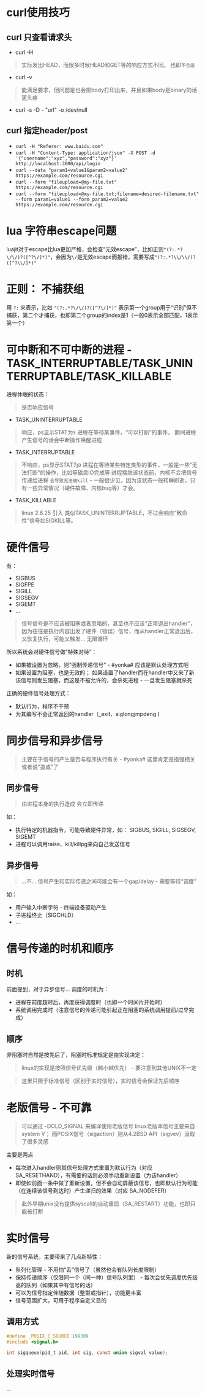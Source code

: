 # curl使用技巧

## curl 只查看请求头
* curl -H
> 实际发出HEAD，而很多时候HEAD和GET等的响应方式不同。 也即`不合适`
* curl -v
> 能满足要求，但问题是也会把body打印出来，并且如果body是binary的话更头疼
* curl -s -D - "url" -o /dev/null

## curl 指定header/post
* `curl -H "Referer: www.baidu.com"`
* `curl -H "Content-Type: application/json" -X POST -d '{"username":"xyz","password":"xyz"}' http://localhost:3000/api/login`
* `curl --data "param1=value1&param2=value2" https://example.com/resource.cgi`
* `curl --form "fileupload=@my-file.txt" https://example.com/resource.cgi`
* `curl --form "fileupload=@my-file.txt;filename=desired-filename.txt" --form param1=value1 --form param2=value2 https://example.com/resource.cgi`


# lua 字符串escape问题
luajit对于escape比lua更加严格，会检查“无效escape”，比如正则`"(?:.*?\/\/)?([^?\/]*)"`，会因为`\/`是无效escape而报错，需要写成`"(?:.*?\\/\\/)?([^?\\/]*)"`


# 正则： 不捕获组
用 `?:` 来表示，比如 `"(?:.*?\/\/)?([^?\/]*)"` 表示第一个group用于“识别”但不捕获，第二个才捕获，也即第二个group的index是1（一般0表示全部匹配，1表示第一个）


# 可中断和不可中断的进程 - TASK_INTERRUPTABLE/TASK_UNINTERRUPTABLE/TASK_KILLABLE
进程休眠的状态：
> 是否响应信号

* TASK_UNINTERRUPTABLE
> 响应，ps显示STAT为`S`
> 进程在等待某事件，“可以打断”的事件。
> 期间进程产生信号的话会中断操作唤醒进程
* TASK_INTERRUPTABLE
> 不响应，ps显示STAT为`D`
> 进程在等待某些特定类型的事件，一般是一些“无法打断”的操作，比如等磁盘IO完成等
> 进程摆脱该状态前，内核不会把信号传递给进程
> `会导致无法被kill` - 一般很少见，因为该状态一般转瞬即逝，只有一些异常情况（硬件故障、内核bug等）才会。
* TASK_KILLABLE
> linux 2.6.25 引入
> 类似TASK_UNINTERRUPTABLE，不过会响应“致命性”信号如SIGKILL等。


# 硬件信号
有：
* SIGBUS
* SIGFPE
* SIGILL
* SIGSEGV
* SIGEMT
* ...

> 信号信号是不应该被阻塞或者忽略的，甚至也不应该“正常退出handler”，因为往往是执行内容出发了硬件（错误）信号，而从handler正常退出后，又恢复执行，可能又触发... 无限循环

所以系统会对硬件信号做“特殊对待”：
* 如果被设置为忽略，则“强制传递信号” - #yonka# 应该是默认处理方式吧
* 如果设置为阻塞，也是无效的； 如果设置了handler而在handler中又来了新该信号则发生阻塞，而这是不被允许的，会杀死进程 - 一旦发生阻塞就杀死

正确的硬件信号处理方式：
* 默认行为，程序不干预
* 为其编写不会正常返回的handler（_exit、siglongjmpdeng )


# 同步信号和异步信号
> 主要在于信号的产生是否与程序执行有关 - #yonka# 这里肯定是指强相关或者说“造成”了

## 同步信号
> 由进程本身的执行造成
> 会立即传递

如：
* 执行特定的机器指令，可能导致硬件异常，如： SIGBUS, SIGILL, SIGSEGV, SIGEMT
* 进程可以调用raise、kill/killpg来向自己发送信号

## 异步信号
> ...不...
> 信号产生和实际传递之间可能会有一个gap/delay - 需要等待“调度”

如：
* 用户输入中断字符 - 终端设备驱动产生
* 子进程终止（SIGCHLD）
* ...

# 信号传递的时机和顺序

## 时机
前面提到，对于异步信号...
调度的时机为：
* 进程在前度超时后，再度获得调度时（也即一个时间片开始时）
* 系统调用完成时（注意信号的传递可能引起正在阻塞的系统调用提前/过早完成）

## 顺序
非阻塞时自然是按先后了，阻塞时标准规定是由实现决定：
> linux的实现是按照信号优先级（越小越优先） - 要注意到其他UNIX不一定

> 这里只限于标准信号（区别于实时信号），实时信号会保证先后顺序


# 老版信号 - 不可靠
> 可以通过 -DOLD_SIGNAL 来编译使用老版信号
> linux老版本信号主要来自system V； 而POSIX信号（sigaction）则从4.2BSD API（sigvev）汲取了很多灵感

主要是两点
* 每次进入handler则其信号处理方式重置为默认行为（对应 SA_RESETHAND），有需要的话则必须手动重新设置（为该handler）
* 即使如前面一条中做了重新设置，但不会自动屏蔽该信号，也即默认行为可能（在连续该信号到达时）产生递归的效果（对应 SA_NODEFER）

> 此外早期unix没有提供syscall的自动重启（SA_RESTART）功能，也即只能被打断


# 实时信号
新的信号系统，主要带来了几点新特性：
* 队列化管理 - 不用怕“丢”信号了（虽然也会有队列长度限制）
* 保持传递顺序（仅限同一个（同一种）信号队列里） - 每次会优先调度优先级高的队列（如果其中有信号的话）
* 可以为信号指定伴随数据（整型或指针），功能更丰富
* 信号范围扩大，可用于程序自定义目的

## 调用方式
```c
#define _POSIX_C_SOURCE 199309
#include <signal.h>

int sigqueue(pid_t pid, int sig, const union sigval value);
```

## 处理实时信号
...
